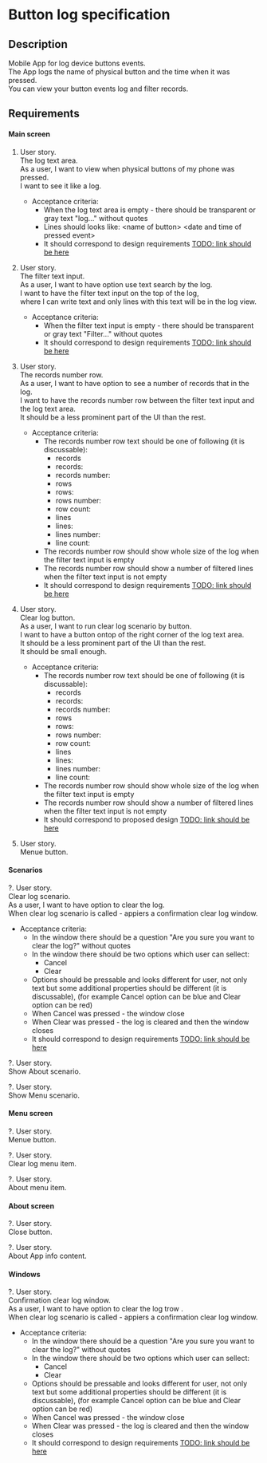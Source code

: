 # Button log specification

## Description

Mobile App for log device buttons events.<br>
The App logs the name of physical button and the time when it was pressed.<br>
You can view your button events log and filter records.<br>

## Requirements

#### Main screen
1. User story.<br>
The log text area.<br>
As a user, I want to view when physical buttons of my phone was pressed.<br>
I want to see it like a log.<br>
   - Acceptance criteria:
     - When the log text area is empty - there should be transparent or gray text "log..." without quotes
     - Lines should looks like: &lt;name of button> &lt;date and time of pressed event>
     - It should correspond to design requirements [TODO: link should be here]()

2. User story.<br>
The filter text input.<br>
As a user, I want to have option use text search by the log.<br>
I want to have the filter text input on the top of the log,<br>
where I can write text and only lines with this text will be in the log view.<br>
   - Acceptance criteria:
     - When the filter text input is empty - there should be transparent or gray text "Filter..." without quotes
     - It should correspond to design requirements [TODO: link should be here]()

3. User story.<br>
The records number row.<br>
As a user, I want to have option to see a number of records that in the log.<br>
I want to have the records number row between the filter text input and the log text area.<br>
It should be a less prominent part of the UI than the rest.<br>
   - Acceptance criteria:
     - The records number row text should be one of following (it is discussable):
       - <number of records> records
       - records: <number of records>
       - records number: <number of records>
       - <number of records> rows
       - rows: <number of records>
       - rows number: <number of records>
       - row count: <number of records>
       - <number of records> lines
       - lines: <number of records>
       - lines number: <number of records>
       - line count: <number of records>
     - The records number row should show whole size of the log when the filter text input is empty
     - The records number row should show a number of filtered lines when the filter text input is not empty
     - It should correspond to design requirements [TODO: link should be here]()

4. User story.<br>
Clear log button.<br>
As a user, I want to run clear log scenario by button.<br>
I want to have a button ontop of the right corner of the log text area.<br>
It should be a less prominent part of the UI than the rest.<br>
It should be small enough.<br>
   - Acceptance criteria:
     - The records number row text should be one of following (it is discussable):
       - <number of records> records
       - records: <number of records>
       - records number: <number of records>
       - <number of records> rows
       - rows: <number of records>
       - rows number: <number of records>
       - row count: <number of records>
       - <number of records> lines
       - lines: <number of records>
       - lines number: <number of records>
       - line count: <number of records>
     - The records number row should show whole size of the log when the filter text input is empty
     - The records number row should show a number of filtered lines when the filter text input is not empty
     - It should correspond to proposed design [TODO: link should be here]()

5. User story.<br>
Menue button.<br>


#### Scenarios

?. User story.<br>
Clear log scenario.<br>
As a user, I want to have option to clear the log.<br>
When clear log scenario is called - appiers a confirmation clear log window.<br>
   - Acceptance criteria:
     - In the window there should be a question "Are you sure you want to clear the log?" without quotes
     - In the window there should be two options which user can sellect:
       - Cancel
       - Clear
     - Options should be pressable and looks different for user,
       not only text but some additional properties should be different (it is discussable),
       (for example Cancel option can be blue and Clear option can be red)
     - When Cancel was pressed - the window close
     - When Clear was pressed - the log is cleared and then the window closes
     - It should correspond to design requirements [TODO: link should be here]()

?. User story.<br>
Show About scenario.<br>

?. User story.<br>
Show Menu scenario.<br>


#### Menu screen

?. User story.<br>
Menue button.<br>

?. User story.<br>
Clear log menu item.<br>

?. User story.<br>
About menu item.<br>


#### About screen

?. User story.<br>
Close button.<br>

?. User story.<br>
About App info content.<br>


#### Windows

?. User story.<br>
Confirmation clear log window.<br>
As a user, I want to have option to clear the log trow .<br>
When clear log scenario is called - appiers a confirmation clear log window.<br>
   - Acceptance criteria:
     - In the window there should be a question "Are you sure you want to clear the log?" without quotes
     - In the window there should be two options which user can sellect:
       - Cancel
       - Clear
     - Options should be pressable and looks different for user,
       not only text but some additional properties should be different (it is discussable),
       (for example Cancel option can be blue and Clear option can be red)
     - When Cancel was pressed - the window close
     - When Clear was pressed - the log is cleared and then the window closes
     - It should correspond to design requirements [TODO: link should be here]()
